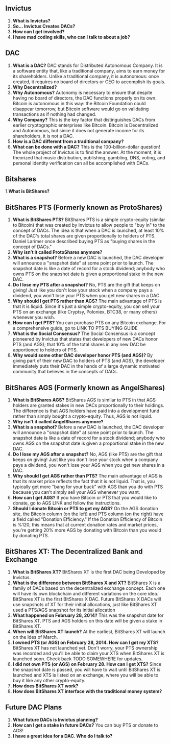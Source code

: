 Invictus
--------
1. **What is Invictus?**
2. **So… Invictus Creates DACs?**
3. **How can I get involved?**
4. **I have mad coding skills, who can I talk to about a job?**


DAC
---
1. **What is a DAC?** DAC stands for Distributed Autonomous Company. It is a software entity that, like a traditional company, aims to earn money for its shareholders. Unlike a traditional company, it is autonomous: once created, it requires no board of directors or CEO to accomplish its goals.
2. **Why Decentralized?**
3. **Why Autonomous?** Autonomy is necessary to ensure that despite having no board of directors, the DAC functions properly on its own. Bitcoin is autonomous in this way: the Bitcoin Foundation could disappear tomorrow, but Bitcoin software would go on validating transactions as if nothing had changed.
4. **Why Company?** This is the key factor that distinguishes DACs from earlier cryptographic enterprises like Bitcoin. Bitcoin is Decentralized and Autonomous, but since it does not generate income for its shareholders, it is not a DAC. 
5. **How is a DAC different from a traditional company?**
6. **What can be done with a DAC?** This is the 100-billion-dollar question! The whole project of Invictus is to find the answer. At the moment, it is theorized that music distribution, publishing, gambling, DNS, voting, and personal identity verification can all be accomplished with DACs.


Bitshares
---------
1.**What is BitShares?**




BitShares PTS (Formerly known as ProtoShares)
-----------------------------------------------
1. **What is BitShares PTS?** BitShares PTS is a simple crypto-equity (similar to Bitcoin) that was created by Invictus to allow people to "buy in" to the concept of DACs. The idea is that when a DAC is launched, at least 10% of the DAC's total shares are given proportionally to holders of PTS. Daniel Larimer once described buying PTS as "buying shares in the concept of DACs."
2. **Why isn’t it called ProtoShares anymore?**
3. **What is a snapshot?** Before a new DAC is launched, the DAC developer will announce a "snapshot date" at some point prior to launch. The snapshot date is like a date of record for a stock dividend; anybody who owns PTS on the snapshot date is given a proportional stake in the new DAC.
5. **Do I lose my PTS after a snapshot?** No, PTS are the gift that keeps on giving! Just like you don't lose your stock when a company pays a dividend, you won't lose your PTS when you get new shares in a DAC.
6. **Why should I get PTS rather than AGS?** The main advantage of PTS is that it is liquid. Since it's just a simple crypto-equity, you can sell your PTS on an exchange (like Cryptsy, Poloniex, BTC38, or many others) whenever you wish.
7. **How can I get PTS?** You can purchase PTS on any Bitcoin exchange. For a comprehensive guide, go to LINK TO PTS BUYING GUIDE
8. **What is the Social Consensus?** The Social Consensus is a concept pioneered by Invictus that states that developers of new DACs honor PTS (and AGS); that 10% of the total shares in any new DAC be apportioned to holders of PTS.
9. **Why would some other DAC developer honor PTS (and AGS)?** By giving part of their new DAC to holders of PTS (and AGS), the developer immediately puts their DAC in the hands of a large dynamic motivated community that believes in the concepts of DACs.



BitShares AGS (Formerly known as AngelShares)
-----------------------------------------------
1. **What is BitShares AGS?** BitShares AGS is similar to PTS in that AGS holders are granted stakes in new DACs proportionally to their holdings. The difference is that AGS holders have paid into a development fund rather than simply bought a crypto-equity. Thus, AGS is not liquid.
2. **Why isn’t it called AngelShares anymore?**
3. **What is a snapshot?** Before a new DAC is launched, the DAC developer will announce a "snapshot date" at some point prior to launch. The snapshot date is like a date of record for a stock dividend; anybody who owns AGS on the snapshot date is given a proportional stake in the new DAC.
4. **Do I lose my AGS after a snapshot?** No, AGS (like PTS) are the gift that keeps on giving! Just like you don't lose your stock when a company pays a dividend, you won't lose your AGS when you get new shares in a DAC.
5. **Why should I get AGS rather than PTS?** The main advantage of AGS is that its market price reflects the fact that it is not liquid. That is, you typically get more "bang for your buck" with AGS than you do with PTS because you can't simply sell your AGS whenever you want.
6. **How can I get AGS?** If you have Bitcoin or PTS that you would like to donate, go to AGS LINK and follow the instructions.
7. **Should I donate Bitcoin or PTS to get my AGS?** On the AGS donation site, the Bitcoin column (on the left) and PTS column (on the right) have a field called "Donation Efficiency." If the Donation Efficiency of Bitcoin is %120, this means that at current donation rates and market prices, you're getting 20% more AGS by donating with Bitcoin than you would by donating PTS.


BitShares XT: The Decentralized Bank and Exchange
-----------------------------------------------
1. **What is BitShares XT?** BitShares XT is the first DAC being Developed by Invictus.
2. **What is the difference between BitShares X and XT?**  BitShares X is a family of DACs based on the decentralized exchange concept. Each one will have its own blockchain and different variations on the core idea. BitShares XT is the first BitShares X DAC. Future BitShares X DACs will use snapshots of XT for their initial allocations, just like BitShares XT used a PTS/AGS snapshot for its initial allocation
2. **What happened on February 28, 2014?** This was the snapshot date for BitShares XT. PTS and AGS holders on this date will be given a stake in BitShares XT.
3. **When will BitShares XT launch?** At the earliest, BitShares XT will launch on the Ides of March.
4. **I owned PTS (or AGS) on February 28, 2014. How can I get my XTS?** BitShares XT has not launched yet. Don't worry, your PTS ownership was recorded and you'll be able to claim your XTS when BitShares XT is launched soon. Check back TODO SOMEWHERE for updates.
5. **I did not own PTS (or AGS) on February 28. How can I get XTS?** Since the snapshot date is passed, you will have to wait until BitShares XT is launched and XTS is listed on an exchange, where you will be able to buy it like any other crypto-equity.
6. **How does BitShares XT work?**
7. **How does BitShares XT interface with the traditional money system?**



Future DAC Plans
-----------------------------------------------
1. **What future DACs is Invictus planning?**
2. **How can I get a stake in future DACs?** You can buy PTS or donate to AGS!
3. **I have a great idea for a DAC. Who do I talk to?**












